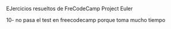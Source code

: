 EJercicios resueltos de FreCodeCamp Project Euler

10- no pasa el test en freecodecamp porque toma mucho tiempo
